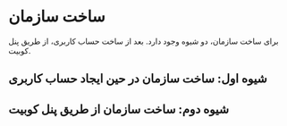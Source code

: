 # ساخت سازمان

برای ساخت سازمان، دو شیوه وجود دارد. بعد از ساخت حساب کاربری، از طریق پنل کوبیت.

## شیوه اول: ساخت سازمان در حین ایجاد حساب کاربری

## شیوه دوم: ساخت سازمان از طریق پنل کوبیت
